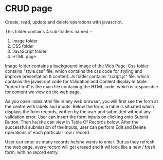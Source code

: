 # CRUD page
 Create, read, update and delete operations with javascript.

This folder contains 4 sub-folders named :-
1. Image folder
2. CSS folder
3. JavaScript folder
4. HTML page


Image folder contains a background image of the Web Page.
Css folder contains "style.css" file, which contains the css code for styling and improve presentation & content.
Js folder contains "script.js" file, which contains the javascript code for Validation and Content display in table.
"index.html" is the main file containing the HTML code, which is responsible for content we view on the web page.

As you open index.html file in any web browser, you will first see the form at the centre with labels and inputs. Below the form, a table is situated which displays the form records, written by the user and submitted without any validation error.
User can Insert the form inputs on clicking onto Submit Button. Then he/she can view in Table Of Records below.
After the successful submission of the inputs, user can perform Edit and Delete operations of each particular row / record.

User can enter as many records he/she wants to enter. But as they refresh the web page, every record will get erased and it wil look like a new / fresh form, with no record entry.
